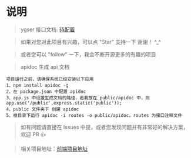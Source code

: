 # 说明
>  ygser 接口文档: [待配置]()

>  如果对您对此项目有兴趣，可以点 "Star" 支持一下 谢谢！ ^_^

>  或者您可以 "follow" 一下，我会不断开源更多的有趣的项目

>  apidoc 生成 api 文档
```
项目运行之前，请确保系统已经安装以下应用
1、npm install apidoc -g
2、在 package.json 中配置 apidoc
3、app.js 中设置生成文档的路径，若我放在 public/apidoc 中，则 app.use('/public',express.static('public'));
4、public 文件夹下 创建 apidoc
5、根目录下运行 apidoc -i routes -o public/apidoc，routes 为接口注释文件
```
>  如有问题请直接在 Issues 中提，或者您发现问题并有非常好的解决方案，欢迎 PR 👍

>  相关项目地址：[前端项目地址](http://www.blackatall.cn)  
